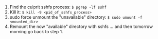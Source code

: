 1. Find the culprit sshfs process:
`$ pgrep -lf sshf`
2. Kill it:
`$ kill -9 <pid_of_sshfs_process>`
3. sudo force unmount the "unavailable" directory:
`$ sudo umount -f <mounted_dir>`
4. Remount the now "available" directory with sshfs ... and then tomorrow morning go back to step 1.
